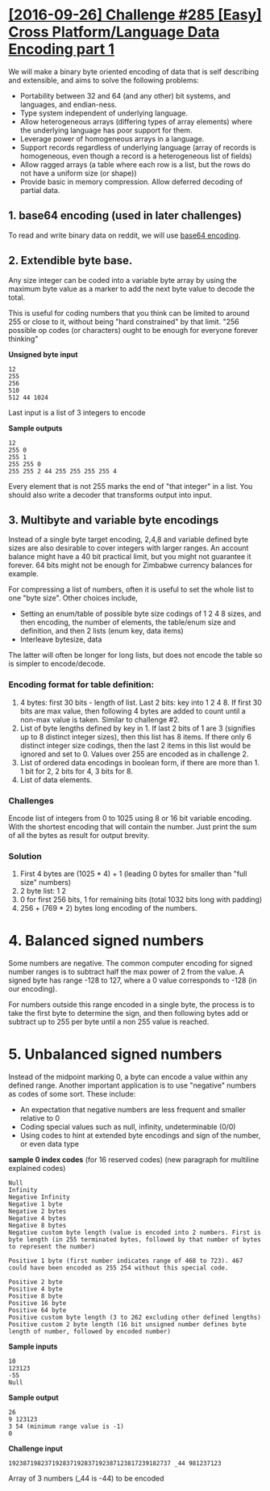 # [[2016-09-26] Challenge #285 [Easy] Cross Platform/Language Data Encoding part 1](https://www.reddit.com/r/dailyprogrammer/comments/54lu54/20160926_challenge_285_easy_cross/)

We will make a binary byte oriented encoding of data that is self describing
and extensible, and aims to solve the following problems:

* Portability between 32 and 64 (and any other) bit systems, and languages, and
  endian-ness.
* Type system independent of underlying language.
* Allow heterogeneous arrays (differing types of array elements) where the
  underlying language has poor support for them.
* Leverage power of homogeneous arrays in a language.
* Support records regardless of underlying language (array of records is
  homogeneous, even though a record is a heterogeneous list of fields)
* Allow ragged arrays (a table where each row is a list, but the rows do not
  have a uniform size (or shape))
* Provide basic in memory compression. Allow deferred decoding of partial
  data.

## 1. base64 encoding (used in later challenges)

To read and write binary data on reddit, we will use
[base64 encoding](279easy.md).

## 2. Extendible byte base.

Any size integer can be coded into a variable byte array by using the maximum
byte value as a marker to add the next byte value to decode the total.

This is useful for coding numbers that you think can be limited to around 255
or close to it, without being "hard constrained" by that limit. "256 possible
op codes (or characters) ought to be enough for everyone forever thinking"

**Unsigned byte input**

    12
    255
    256
    510
    512 44 1024

Last input is a list of 3 integers to encode

**Sample outputs**

    12
    255 0
    255 1
    255 255 0
    255 255 2 44 255 255 255 255 4

Every element that is not 255 marks the end of "that integer" in a list. You
should also write a decoder that transforms output into input.


## 3. Multibyte and variable byte encodings

Instead of a single byte target encoding, 2,4,8 and variable defined byte sizes
are also desirable to cover integers with larger ranges. An account balance
might have a 40 bit practical limit, but you might not guarantee it forever.
64 bits might not be enough for Zimbabwe currency balances for example.

For compressing a list of numbers, often it is useful to set the whole list to
one "byte size". Other choices include,

* Setting an enum/table of possible byte size codings of 1 2 4 8 sizes, and
  then encoding, the number of elements, the table/enum size and definition,
  and then 2 lists (enum key, data items)
* Interleave bytesize, data

The latter will often be longer for long lists, but does not encode the table
so is simpler to encode/decode.

### Encoding format for table definition:

1. 4 bytes: first 30 bits - length of list. Last 2 bits: key into 1 2 4 8. If
   first 30 bits are max value, then following 4 bytes are added to count until
   a non-max value is taken. Similar to challenge #2.
2. List of byte lengths defined by key in 1. If last 2 bits of 1 are 3
   (signifies up to 8 distinct integer sizes), then this list has 8 items. If
   there only 6 distinct integer size codings, then the last 2 items in this
   list would be ignored and set to 0. Values over 255 are encoded as in
   challenge 2.
3. List of ordered data encodings in boolean form, if there are more than 1. 1
   bit for 2, 2 bits for 4, 3 bits for 8.
4. List of data elements.

### Challenges

Encode list of integers from 0 to 1025 using 8 or 16 bit variable encoding.
With the shortest encoding that will contain the number. Just print the sum of
all the bytes as result for output brevity.

### Solution

1. First 4 bytes are (1025 * 4) + 1 (leading 0 bytes for smaller than "full
   size" numbers)
2. 2 byte list: 1 2
3. 0 for first 256 bits, 1 for remaining bits (total 1032 bits long with
   padding)
4. 256 + (769 * 2) bytes long encoding of the numbers.


# 4. Balanced signed numbers

Some numbers are negative. The common computer encoding for signed number
ranges is to subtract half the max power of 2 from the value. A signed byte has
range -128 to 127, where a 0 value corresponds to -128 (in our encoding).

For numbers outside this range encoded in a single byte, the process is to take
the first byte to determine the sign, and then following bytes add or subtract
up to 255 per byte until a non 255 value is reached.

# 5. Unbalanced signed numbers

Instead of the midpoint marking 0, a byte can encode a value within any defined
range. Another important application is to use "negative" numbers as codes of
some sort. These include:

* An expectation that negative numbers are less frequent and smaller relative
  to 0
* Coding special values such as null, infinity, undeterminable (0/0)
* Using codes to hint at extended byte encodings and sign of the number, or
  even data type


**sample 0 index codes** (for 16 reserved codes) (new paragraph for multiline
explained codes)

    Null
    Infinity
    Negative Infinity
    Negative 1 byte
    Negative 2 bytes
    Negative 4 bytes
    Negative 8 bytes
    Negative custom byte length (value is encoded into 2 numbers. First is byte length (in 255 terminated bytes, followed by that number of bytes to represent the number)

    Positive 1 byte (first number indicates range of 468 to 723). 467 could have been encoded as 255 254 without this special code.

    Positive 2 byte
    Positive 4 byte
    Positive 8 byte
    Positive 16 byte
    Positive 64 byte
    Positive custom byte length (3 to 262 excluding other defined lengths)
    Positive custom 2 byte length (16 bit unsigned number defines byte length of number, followed by encoded number)

**Sample inputs**

    10
    123123
    -55
    Null

**Sample output**

    26
    9 123123
    3 54 (minimum range value is -1)
    0

**Challenge input**

    192387198237192837192837192387123817239182737 _44 981237123

Array of 3 numbers (_44 is -44) to be encoded
